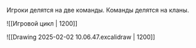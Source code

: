 Игроки делятся на две команды. Команды делятся на кланы. 

![[Игровой цикл | 1200]]

![[Drawing 2025-02-02 10.06.47.excalidraw | 1200]]